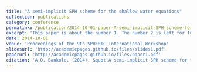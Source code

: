 ```yaml
---
title: "A semi-implicit SPH scheme for the shallow water equations"
collection: publications
category: conference
permalink: /publication/2014-10-01-paper-A-semi-implicit-SPH-scheme-for-the-shallow-water-equations
excerpt: 'This paper is about the number 1. The number 2 is left for future work.'
date: 2014-10-01
venue: 'Proceedings of the 9th SPHERIC International Workshop'
slidesurl: 'http://academicpages.github.io/files/slides1.pdf'
paperurl: 'http://academicpages.github.io/files/paper1.pdf'
citation: 'A.O. Bankole. (2014). &quot;A semi-implicit SPH scheme for the shallow water equations.&quot; <i>Proceedings of the 9th SPHERIC International Workshop</i>.'
---
```


